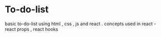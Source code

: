 # To-do-list
basic to-do-list using html , css , js and react .
concepts used in react - react props , react hooks
